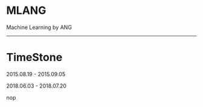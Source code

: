 # MLANG
Machine Learning by ANG

----

# TimeStone

2015.08.19 - 2015.09.05

2018.06.03 - 2018.07.20

nop
